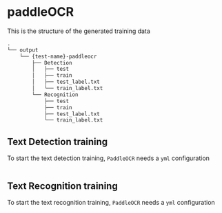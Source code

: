 # paddleOCR
This is the structure of the generated training data
```txt
.
└── output
    └── {test-name}-paddleocr
        ├── Detection
        │   ├── test
        │   ├── train
        │   ├── test_label.txt
        │   └── train_label.txt
        └── Recognition
            ├── test
            ├── train
            ├── test_label.txt
            └── train_label.txt
```
## Text Detection training
To start the text detection training, `PaddleOCR` needs a `yml` configuration
```bash
```

## Text Recognition training
To start the text recognition training, `PaddleOCR` needs a `yml` configuration
```bash
```